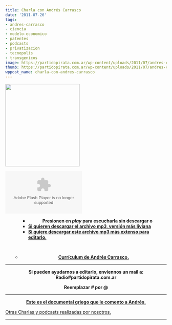 ```yaml
---
title: Charla con Andrés Carrasco
date: '2011-07-26'
tags:
- andres-carrasco
- ciencia
- modelo-economico
- patentes
- podcasts
- privatizacion
- tecnopolis
- transgenicos
image: https://partidopirata.com.ar/wp-content/uploads/2011/07/andres-carrasco.jpg
thumb: https://partidopirata.com.ar/wp-content/uploads/2011/07/andres-carrasco.jpg
wppost_name: charla-con-andres-carrasco
---
```


<a href="https://partidopirata.com.ar/wp-content/uploads/2011/07/andres-carrasco.jpg"><img class="aligncenter size-full wp-image-1504" title="andres-carrasco" src="https://partidopirata.com.ar/wp-content/uploads/2011/07/andres-carrasco.jpg" alt="" width="232" height="257" /></a>

<object id="player745668" width="240" height="133" classid="clsid:d27cdb6e-ae6d-11cf-96b8-444553540000" codebase="http://download.macromedia.com/pub/shockwave/cabs/flash/swflash.cab#version=6,0,40,0"><param name="AllowScriptAccess" value="always" /><param name="allowFullScreen" value="true" /><param name="wmode" value="transparent" /><param name="src" value="http://www.ivoox.com/playerivoox_ee_745668_1.html" /><param name="allowfullscreen" value="true" /><param name="allowscriptaccess" value="always" /><embed id="player745668" width="240" height="133" type="application/x-shockwave-flash" src="http://www.ivoox.com/playerivoox_ee_745668_1.html" AllowScriptAccess="always" allowFullScreen="true" wmode="transparent" allowfullscreen="true" allowscriptaccess="always" /></object>
<ul>
<ul>
<ul>
	<li><center><strong>Presionen en <em>play </em> para escucharla sin descargar o</strong></center><center><strong>
</strong></center></li>
	<li><strong><a href="http://www.ivoox.com/charla-andres-carrasco_md_745668_1.mp3" target="_blank">Si quieren descargar el archivo mp3, versión más liviana</a></strong>
<center><strong>
</strong></center></li>
	<li><a href="http://www.megaupload.com/?d=QHG0ZM1S" target="_blank"><strong>Si quiere descargar este archivo mp3 más extenso para editarlo</strong>.</a></li>
</ul>
</ul>
</ul>
&nbsp;
<ul>
<ul>
	<li style="text-align: center;"><strong><a href="http://www.mindef.gov.ar/cv_acarrasco.html" target="_blank">Currículum de Andrés Carrasco.</a></strong></li>
</ul>
</ul>

<hr />

<div style="text-align: center;"><strong>Si pueden ayudarnos a editarlo, envíennos un mail a:</strong></div>
<div style="text-align: center;"><strong>Radio#partidopirata.com.ar</strong></div>
<p style="text-align: center;"><strong>Reemplazar # por @
</strong></p>


<hr />
<p style="text-align: center;"><strong><a href="http://partido-pirata.blogspot.com/2011/04/el-experimento-argentino-documental-de.html" target="_blank">Este es el documental griego que le comento a Andrés.</a></strong></p>
<a href="https://partidopirata.com.ar/857/indice-con-los-podcast-del-partido-pirata-argentino">Otras Charlas y podcasts realizadas por nosotros.</a><hr>
